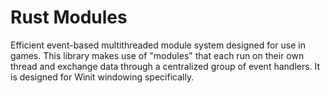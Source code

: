 # Rust Modules

Efficient event-based multithreaded module system designed for use in games. This library makes use of "modules" that each run on their own thread and exchange data through a centralized group of event handlers. It is designed for Winit windowing specifically.